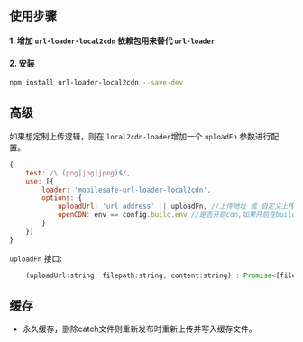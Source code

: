 ## 使用步骤
#### 1. 增加 `url-loader-local2cdn` 依赖包用来替代 `url-loader`

#### 2. 安装
```bash 
npm install url-loader-local2cdn --save-dev
```

## 高级
如果想定制上传逻辑，则在 `local2cdn-loader`增加一个 `uploadFn` 参数进行配置。
```js
{
    test: /\.(png|jpg|jpeg)$/,
    use: [{
        loader: 'mobilesafe-url-loader-local2cdn',
        options: {
            uploadUrl: 'url address' || uploadFn, //上传地址 或 自定义上传函数
            openCDN: env == config.build.env //是否开启cdn,如果开启在build本地项目时，本地目录中会生成一个.catch文件用于记录缓存文件。开发环境使用默认逻辑
        }
    }]
}
```

`uploadFn` 接口: 
```js
    (uploadUrl:string, filepath:string, content:string) : Promise<[filepath:string, cdnUrl:string]>
```

## 缓存
* 永久缓存，删除catch文件则重新发布时重新上传并写入缓存文件。